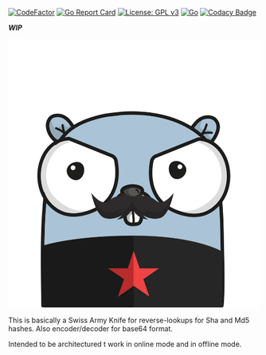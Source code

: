 [![CodeFactor](https://www.codefactor.io/repository/github/myavuzyagis/piker-wip/badge)](https://www.codefactor.io/repository/github/myavuzyagis/piker-wip) [![Go Report Card](https://goreportcard.com/badge/github.com/MYavuzYAGIS/Piker)](https://goreportcard.com/report/github.com/MYavuzYAGIS/Piker)  [![License: GPL v3](https://img.shields.io/badge/License-GPLv3-blue.svg)](https://www.gnu.org/licenses/gpl-3.0)  [![Go](https://github.com/MYavuzYAGIS/Piker-WIP/actions/workflows/go.yml/badge.svg)](https://github.com/MYavuzYAGIS/Piker-WIP/actions/workflows/go.yml) [![Codacy Badge](https://app.codacy.com/project/badge/Grade/eaef35af67a840bfa889af52b712ec03)](https://www.codacy.com/gh/MYavuzYAGIS/Piker-WIP/dashboard?utm_source=github.com&amp;utm_medium=referral&amp;utm_content=MYavuzYAGIS/Piker-WIP&amp;utm_campaign=Badge_Grade)

***WIP***

![PikerLogo](/helpers/logo/Piker.png)

This is basically a Swiss Army Knife for reverse-lookups for Sha and Md5 hashes.
Also encoder/decoder for base64 format.

Intended to be architectured t work in online mode and in offline mode.
